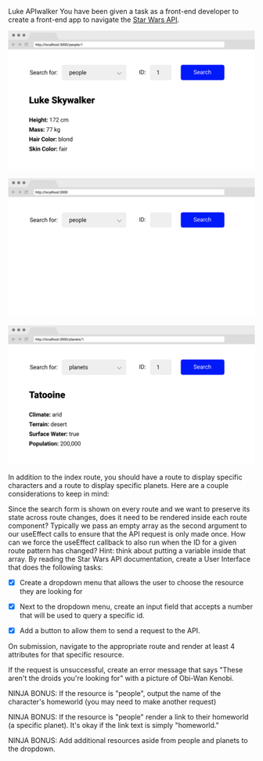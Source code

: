 Luke APIwalker
You have been given a task as a front-end developer to create a front-end app to navigate the [Star Wars API](https://swapi.dev/).

![](character-page.png)

![](star-wars-api-index.png)

![](star-wars-api-planets.png)

In addition to the index route, you should have a route to display specific characters and a route to display specific planets. Here are a couple considerations to keep in mind:

Since the search form is shown on every route and we want to preserve its state across route changes, does it need to be rendered inside each route component?
Typically we pass an empty array as the second argument to our useEffect calls to ensure that the API request is only made once. How can we force the useEffect callback to also run when the ID for a given route pattern has changed? Hint: think about putting a variable inside that array.
By reading the Star Wars API documentation, create a User Interface that does the following tasks:

- [x] Create a dropdown menu that allows the user to choose the resource they are looking for

- [x] Next to the dropdown menu, create an input field that accepts a number that will be used to query a specific id.

- [x] Add a button to allow them to send a request to the API.

On submission, navigate to the appropriate route and render at least 4 attributes for that specific resource.

If the request is unsuccessful, create an error message that says "These aren't the droids you're looking for" with a picture of Obi-Wan Kenobi.

NINJA BONUS: If the resource is "people", output the name of the character's homeworld (you may need to make another request)

NINJA BONUS: If the resource is "people" render a link to their homeworld (a specific planet). It's okay if the link text is simply "homeworld."

NINJA BONUS: Add additional resources aside from people and planets to the dropdown.
